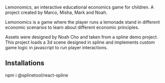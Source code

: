 Lemonomics, an interactive educational economics game for children. A project created by Marco, Misha, Mark and Noah.

Lemonomics is a game where the player runs a lemonade stand in different economic scenarios to learn about different economic principles.

Assets were designed by Noah Cho and taken from a spline demo project. This project loads a 3d scene designed in spline and implements custom game logic in javascript to run player interactions.
## Installations
npm i @splinetool/react-spline
